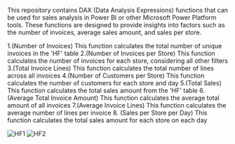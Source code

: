 This repository contains DAX (Data Analysis Expressions) functions that can be used for sales analysis in Power BI or other Microsoft Power Platform tools. These functions are designed to provide insights into factors such as the number of invoices, average sales amount, and sales per store.

1.(Number of Invoices)
This function calculates the total number of unique invoices in the 'HF' table
2.(Number of Invoices per Store)
This function calculates the number of invoices for each store, considering all other filters
3.(Total Invoice Lines)
This function calculates the total number of lines across all invoices
4.(Number of Customers per Store)
This function calculates the number of customers for each store and day
5.(Total Sales)
This function calculates the total sales amount from the 'HF' table
6. (Average Total Invoice Amount)
This function calculates the average total amount of all invoices
7.(Average Invoice Lines)
This function calculates the average number of lines per invoice
8. (Sales per Store per Day)
This function calculates the total sales amount for each store on each day


![HF1](https://github.com/SimaGhanadiyan/Sale-insight/assets/107240621/1458a13a-1bb6-42ce-899e-43063c50fe24)
![HF2](https://github.com/SimaGhanadiyan/Sale-insight/assets/107240621/3c629f06-b6ed-48cb-9deb-69699561c8d0)
